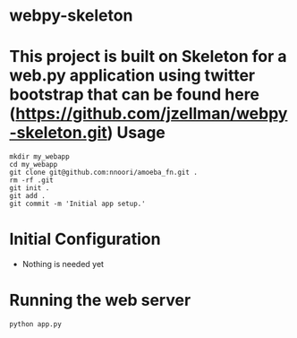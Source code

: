 webpy-skeleton
==============

This project is built on Skeleton for a web.py application using twitter bootstrap that can be found here (https://github.com/jzellman/webpy-skeleton.git)
Usage
=======================
    mkdir my_webapp
    cd my_webapp
    git clone git@github.com:nnoori/amoeba_fn.git .
    rm -rf .git
    git init .
    git add . 
    git commit -m 'Initial app setup.'

Initial Configuration
========================
* Nothing is needed yet 

Running the web server 
========================
    python app.py

